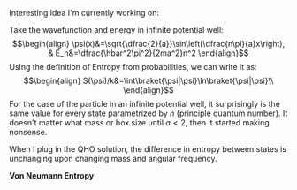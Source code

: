 Interesting idea I'm currently working on:

Take the wavefunction and energy in infinite potential well:
$$\begin{align}
\psi(x)&=\sqrt{\dfrac{2}{a}}\sin\left(\dfrac{n\pi}{a}x\right), & E_n&=\dfrac{\hbar^2\pi^2}{2ma^2}n^2
\end{align}$$
Using the definition of Entropy from probabilities, we can write it as:
$$\begin{align}
S(\psi)/k&=\int\braket{\psi|\psi}\ln\braket{\psi|\psi}\\
\end{align}$$
For the case of the particle in an infinite potential well, it surprisingly is the same value for every state parametrized by $n$ (principle quantum number). It doesn't matter what mass or box size until $a<2$, then it started making nonsense.


When I plug in the QHO solution, the difference in entropy between states is unchanging upon changing mass and angular frequency.



**Von Neumann Entropy**
